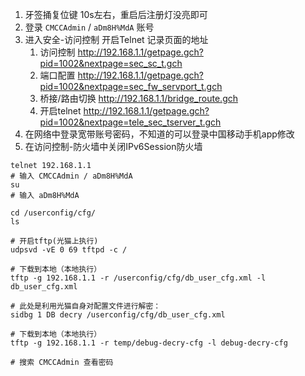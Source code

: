 1. 牙签捅复位键 10s左右，重启后注册灯没亮即可
2. 登录 `CMCCAdmin` / `aDm8H%MdA` 账号
3. 进入安全-访问控制 开启Telnet 记录页面的地址 
   1. 访问控制 http://192.168.1.1/getpage.gch?pid=1002&nextpage=sec_sc_t.gch
   2. 端口配置 http://192.168.1.1/getpage.gch?pid=1002&nextpage=sec_fw_servport_t.gch
   3. 桥接/路由切换 http://192.168.1.1/bridge_route.gch
   4. 开启telnet http://192.168.1.1/getpage.gch?pid=1002&nextpage=tele_sec_tserver_t.gch
4. 在网络中登录宽带账号密码，不知道的可以登录中国移动手机app修改
5. 在访问控制-防火墙中关闭IPv6Session防火墙

```shell
telnet 192.168.1.1
# 输入 CMCCAdmin / aDm8H%MdA
su
# 输入 aDm8H%MdA

cd /userconfig/cfg/
ls 

# 开启tftp(光猫上执行)
udpsvd -vE 0 69 tftpd -c /

# 下载到本地（本地执行）
tftp -g 192.168.1.1 -r /userconfig/cfg/db_user_cfg.xml -l db_user_cfg.xml

# 此处是利用光猫自身对配置文件进行解密：
sidbg 1 DB decry /userconfig/cfg/db_user_cfg.xml

# 下载到本地（本地执行）
tftp -g 192.168.1.1 -r temp/debug-decry-cfg -l debug-decry-cfg

# 搜索 CMCCAdmin 查看密码
```